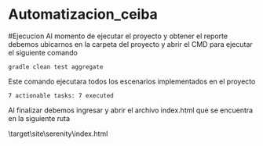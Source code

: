 # Automatizacion_ceiba



#Ejecucion
Al momento de ejecutar el proyecto y obtener el reporte debemos ubicarnos en la carpeta del proyecto y abrir el CMD para ejecutar el siguiente comando

    gradle clean test aggregate
Este comando ejecutara todos los escenarios implementados en el proyecto

    7 actionable tasks: 7 executed
Al finalizar debemos ingresar y abrir el archivo index.html que se encuentra en la siguiente ruta

  <ProyectoName>\target\site\serenity\index.html
